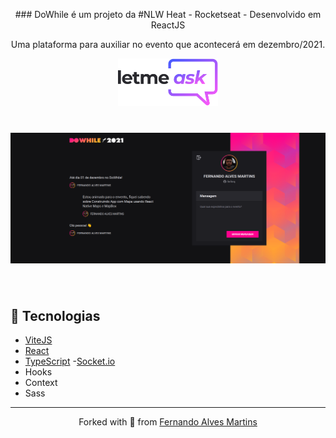 <p align="center">
### DoWhile é um projeto da #NLW Heat - Rocketseat - Desenvolvido em ReactJS
</p>
<p align="center">
Uma plataforma para auxiliar no evento que acontecerá em dezembro/2021.
</p>

<p align="center">
  <img alt="Letmeask" src="https://raw.githubusercontent.com/ferferq/NLW-5/fe6bfbd2196558fe26af9df2aa13d2b8762c220c/logo.svg" width="160px">
</p>

<h1 align="center">
    <img alt="Letmeask" title="Letmeask" src="https://github.com/ferferq/NLWHeatWeb/blob/main/layout.png?raw=true" />
</h1>

<br>

## 🧪 Tecnologias

- [ViteJS](https://vitejs.dev/guide/)
- [React](https://reactjs.org)
- [TypeScript](https://www.typescriptlang.org/)
-[Socket.io](https://socket.io/docs/v4/client-api/)
- Hooks
- Context
- Sass

---

<p align="center">Forked with 💜 from <a href="https://github.com/ferferq">Fernando Alves Martins</a></p>
